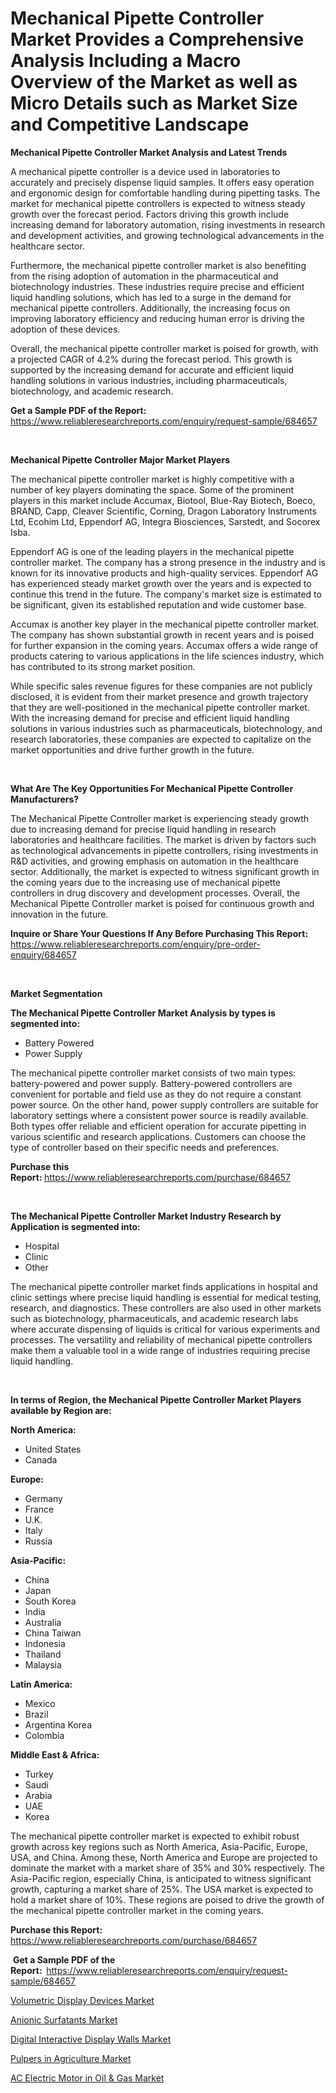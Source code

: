 <p><h1>Mechanical Pipette Controller Market Provides a Comprehensive Analysis Including a Macro Overview of the Market as well as Micro Details such as Market Size and Competitive Landscape</h1></p><p><strong>Mechanical Pipette Controller Market Analysis and Latest Trends</strong></p>
<p><p>A mechanical pipette controller is a device used in laboratories to accurately and precisely dispense liquid samples. It offers easy operation and ergonomic design for comfortable handling during pipetting tasks. The market for mechanical pipette controllers is expected to witness steady growth over the forecast period. Factors driving this growth include increasing demand for laboratory automation, rising investments in research and development activities, and growing technological advancements in the healthcare sector.</p><p>Furthermore, the mechanical pipette controller market is also benefiting from the rising adoption of automation in the pharmaceutical and biotechnology industries. These industries require precise and efficient liquid handling solutions, which has led to a surge in the demand for mechanical pipette controllers. Additionally, the increasing focus on improving laboratory efficiency and reducing human error is driving the adoption of these devices.</p><p>Overall, the mechanical pipette controller market is poised for growth, with a projected CAGR of 4.2% during the forecast period. This growth is supported by the increasing demand for accurate and efficient liquid handling solutions in various industries, including pharmaceuticals, biotechnology, and academic research.</p></p>
<p><strong>Get a Sample PDF of the Report:&nbsp;</strong> <a href="https://www.reliableresearchreports.com/enquiry/request-sample/684657">https://www.reliableresearchreports.com/enquiry/request-sample/684657</a></p>
<p>&nbsp;</p>
<p><strong>Mechanical Pipette Controller Major Market Players</strong></p>
<p><p>The mechanical pipette controller market is highly competitive with a number of key players dominating the space. Some of the prominent players in this market include Accumax, Biotool, Blue-Ray Biotech, Boeco, BRAND, Capp, Cleaver Scientific, Corning, Dragon Laboratory Instruments Ltd, Ecohim Ltd, Eppendorf AG, Integra Biosciences, Sarstedt, and Socorex Isba.</p><p>Eppendorf AG is one of the leading players in the mechanical pipette controller market. The company has a strong presence in the industry and is known for its innovative products and high-quality services. Eppendorf AG has experienced steady market growth over the years and is expected to continue this trend in the future. The company's market size is estimated to be significant, given its established reputation and wide customer base.</p><p>Accumax is another key player in the mechanical pipette controller market. The company has shown substantial growth in recent years and is poised for further expansion in the coming years. Accumax offers a wide range of products catering to various applications in the life sciences industry, which has contributed to its strong market position.</p><p>While specific sales revenue figures for these companies are not publicly disclosed, it is evident from their market presence and growth trajectory that they are well-positioned in the mechanical pipette controller market. With the increasing demand for precise and efficient liquid handling solutions in various industries such as pharmaceuticals, biotechnology, and research laboratories, these companies are expected to capitalize on the market opportunities and drive further growth in the future.</p></p>
<p>&nbsp;</p>
<p><strong>What Are The Key Opportunities For Mechanical Pipette Controller Manufacturers?</strong></p>
<p><p>The Mechanical Pipette Controller market is experiencing steady growth due to increasing demand for precise liquid handling in research laboratories and healthcare facilities. The market is driven by factors such as technological advancements in pipette controllers, rising investments in R&D activities, and growing emphasis on automation in the healthcare sector. Additionally, the market is expected to witness significant growth in the coming years due to the increasing use of mechanical pipette controllers in drug discovery and development processes. Overall, the Mechanical Pipette Controller market is poised for continuous growth and innovation in the future.</p></p>
<p><strong>Inquire or Share Your Questions If Any Before Purchasing This Report:</strong> <a href="https://www.reliableresearchreports.com/enquiry/pre-order-enquiry/684657">https://www.reliableresearchreports.com/enquiry/pre-order-enquiry/684657</a></p>
<p>&nbsp;</p>
<p><strong>Market Segmentation</strong></p>
<p><strong>The Mechanical Pipette Controller Market Analysis by types is segmented into:</strong></p>
<p><ul><li>Battery Powered</li><li>Power Supply</li></ul></p>
<p><p>The mechanical pipette controller market consists of two main types: battery-powered and power supply. Battery-powered controllers are convenient for portable and field use as they do not require a constant power source. On the other hand, power supply controllers are suitable for laboratory settings where a consistent power source is readily available. Both types offer reliable and efficient operation for accurate pipetting in various scientific and research applications. Customers can choose the type of controller based on their specific needs and preferences.</p></p>
<p><strong>Purchase this Report:&nbsp;</strong><a href="https://www.reliableresearchreports.com/purchase/684657">https://www.reliableresearchreports.com/purchase/684657</a></p>
<p>&nbsp;</p>
<p><strong>The Mechanical Pipette Controller Market Industry Research by Application is segmented into:</strong></p>
<p><ul><li>Hospital</li><li>Clinic</li><li>Other</li></ul></p>
<p><p>The mechanical pipette controller market finds applications in hospital and clinic settings where precise liquid handling is essential for medical testing, research, and diagnostics. These controllers are also used in other markets such as biotechnology, pharmaceuticals, and academic research labs where accurate dispensing of liquids is critical for various experiments and processes. The versatility and reliability of mechanical pipette controllers make them a valuable tool in a wide range of industries requiring precise liquid handling.</p></p>
<p>&nbsp;</p>
<p><strong>In terms of Region, the Mechanical Pipette Controller Market Players available by Region are:</strong></p>
<p>
    <p> <strong> North America: </strong>
        <ul>
            <li>United States</li>
            <li>Canada</li>
        </ul>
        </p> 
    <p> <strong> Europe: </strong>
        <ul>
            <li>Germany</li>
            <li>France</li>
            <li>U.K.</li>
            <li>Italy</li>
            <li>Russia</li>
        </ul>
        </p> 
    <p> <strong> Asia-Pacific: </strong>
        <ul>
            <li>China</li>
            <li>Japan</li>
            <li>South Korea</li>
            <li>India</li>
            <li>Australia</li>
            <li>China Taiwan</li>
            <li>Indonesia</li>
            <li>Thailand</li>
            <li>Malaysia</li>
        </ul>
        </p> 
    <p> <strong> Latin America: </strong>
        <ul>
            <li>Mexico</li>
            <li>Brazil</li>
            <li>Argentina Korea</li>
            <li>Colombia</li>
        </ul>
        </p> 
    <p> <strong> Middle East & Africa: </strong>
        <ul>
            <li>Turkey</li>
            <li>Saudi</li>
            <li>Arabia</li>
            <li>UAE</li>
            <li>Korea</li>
        </ul>
    </p>
    </p>
<p><p>The mechanical pipette controller market is expected to exhibit robust growth across key regions such as North America, Asia-Pacific, Europe, USA, and China. Among these, North America and Europe are projected to dominate the market with a market share of 35% and 30% respectively. The Asia-Pacific region, especially China, is anticipated to witness significant growth, capturing a market share of 25%. The USA market is expected to hold a market share of 10%. These regions are poised to drive the growth of the mechanical pipette controller market in the coming years.</p></p>
<p><strong>Purchase this Report: </strong><a href="https://www.reliableresearchreports.com/purchase/684657">https://www.reliableresearchreports.com/purchase/684657</a></p>
<p>&nbsp;<strong>Get a Sample PDF of the Report:&nbsp;&nbsp;</strong><a href="https://www.reliableresearchreports.com/enquiry/request-sample/684657">https://www.reliableresearchreports.com/enquiry/request-sample/684657</a></p>
<p><strong></strong></p>
<p><p><a href="https://view.publitas.com/reportprime-1/volumetric-display-devices-market-size-global-industry-overview-market-segmentation-and-forecast-2024-to-2031/">Volumetric Display Devices Market</a></p><p><a href="https://noble-drawer-34c.notion.site/Anionic-Surfatants-Market-Size-Global-Industry-Overview-Market-Segmentation-and-Forecast-2024-to--dd328d3b76a44285bcced1a4eb4cbd2f">Anionic Surfatants Market</a></p><p><a href="https://view.publitas.com/reportprime-1/digital-interactive-display-walls-market-size-reflecting-a-forecast-till-2031-market-by-type-by-application-and-by-geography/">Digital Interactive Display Walls Market</a></p><p><a href="https://iodized-pantydraco-05c.notion.site/Pulpers-in-Agriculture-Market-Dynamics-2024-2031-Also-about-Its-Market-Trends-Projections-and-Opp-47e219f78f314e679470fed92e772211">Pulpers in Agriculture Market</a></p><p><a href="https://three-jumbo-f6d.notion.site/AC-Electric-Motor-in-Oil-Gas-Market-Analysis-Examines-its-Scope-on-Growth-Opportunities-and-Forec-a9466813cf5c42edb5ad5d5e28fecccf">AC Electric Motor in Oil & Gas Market</a></p></p>